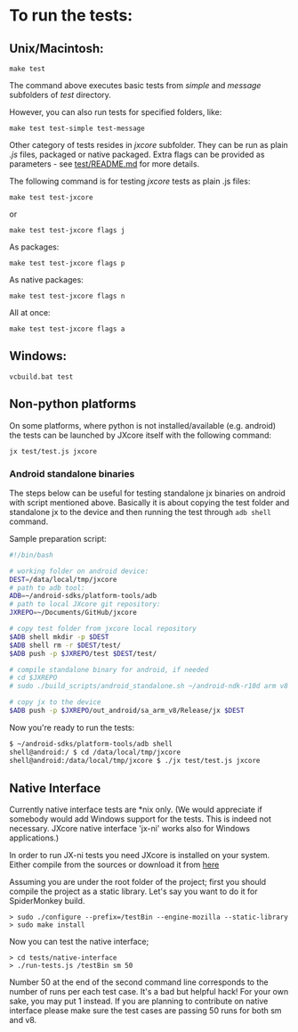 # To run the tests:

## Unix/Macintosh:

    make test

The command above executes basic tests from *simple* and *message* subfolders of *test* directory.

However, you can also run tests for specified folders, like:

    make test test-simple test-message

Other category of tests resides in *jxcore* subfolder. They can be run as plain *.js* files, packaged or native packaged.
Extra flags can be provided as parameters - see [test/README.md](../test/README.md) for more details.

The following command is for testing *jxcore* tests as plain .js files:

    make test test-jxcore

or

    make test test-jxcore flags j

As packages:

    make test test-jxcore flags p

As native packages:

    make test test-jxcore flags n

All at once:

    make test test-jxcore flags a

## Windows:

    vcbuild.bat test

## Non-python platforms

On some platforms, where python is not installed/available (e.g. android) the tests can be launched by JXcore itself with the following command:

    jx test/test.js jxcore

### Android standalone binaries

The steps below can be useful for testing standalone jx binaries on android with script mentioned above.
Basically it is about copying the test folder and standalone jx to the device and then running the test through `adb shell` command.

Sample preparation script:

```bash
#!/bin/bash

# working folder on android device:
DEST=/data/local/tmp/jxcore
# path to adb tool:
ADB=~/android-sdks/platform-tools/adb
# path to local JXcore git repository:
JXREPO=~/Documents/GitHub/jxcore

# copy test folder from jxcore local repository
$ADB shell mkdir -p $DEST
$ADB shell rm -r $DEST/test/
$ADB push -p $JXREPO/test $DEST/test/

# compile standalone binary for android, if needed
# cd $JXREPO
# sudo ./build_scripts/android_standalone.sh ~/android-ndk-r10d arm v8

# copy jx to the device
$ADB push -p $JXREPO/out_android/sa_arm_v8/Release/jx $DEST
```

Now you're ready to run the tests:

```bash
$ ~/android-sdks/platform-tools/adb shell
shell@android:/ $ cd /data/local/tmp/jxcore
shell@android:/data/local/tmp/jxcore $ ./jx test/test.js jxcore
```
    
## Native Interface

Currently native interface tests are *nix only. (We would appreciate if somebody would add Windows support for the tests. This is indeed not necessary. JXcore native interface 'jx-ni' works also for Windows applications.)

In order to run JX-ni tests you need JXcore is installed on your system. Either compile from the sources or download it from [here](http://jxcore.com/Downloads) 

Assuming you are under the root folder of the project; first you should compile the project as a static library. Let's say you want to do it for SpiderMonkey build. 
```
> sudo ./configure --prefix=/testBin --engine-mozilla --static-library
> sudo make install
```

Now you can test the native interface;
```
> cd tests/native-interface
> ./run-tests.js /testBin sm 50
```

Number 50 at the end of the second command line corresponds to the number of runs per each test case. It's a bad but helpful hack! For your own sake, you may put 1 instead. If you are planning to contribute on native interface please make sure the test cases are passing 50 runs for both sm and v8.



